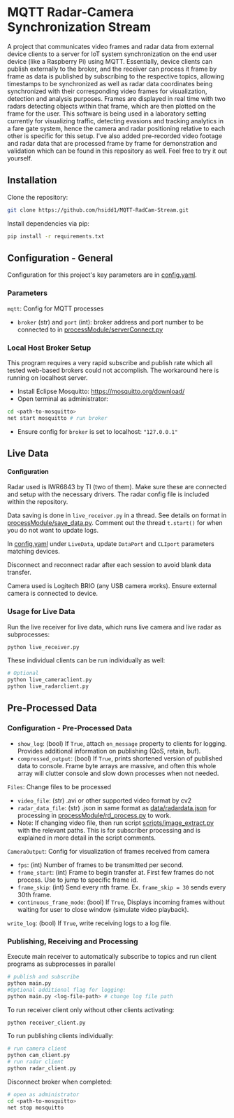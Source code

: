 # MQTT Radar-Camera Synchronization Stream

A project that communicates video frames and radar data from external device clients to a server for IoT system synchronization on the end user device (like a Raspberry Pi) using MQTT. Essentially, device clients can publish externally to the broker, and the receiver can process it frame by frame as data is published by subscribing to the respective topics, allowing timestamps to be synchronized as well as radar data coordinates being synchronized with their corresponding video frames for visualization, detection and analysis purposes. Frames are displayed in real time with two radars detecting objects within that frame, which are then plotted on the frame for the user. This software is being used in a laboratory setting currently for visualizing traffic, detecting evasions and tracking analytics in a fare gate system, hence the camera and radar positioning relative to each other is specific for this setup. I've also added pre-recorded video footage and radar data that are processed frame by frame for demonstration and validation which can be found in this repository as well. Feel free to try it out yourself.

## Installation

Clone the repository:
```bash
git clone https://github.com/hsidd1/MQTT-RadCam-Stream.git
```
Install dependencies via pip:
```bash
pip install -r requirements.txt
```
## Configuration - General

Configuration for this project's key parameters are in [config.yaml](config.yaml). 

### Parameters

`mqtt`: Config for MQTT processes

- `broker` (str) and `port` (int): broker address and port number to be connected to in [processModule/serverConnect.py](processModule/serverConnect.py)


### Local Host Broker Setup

This program requires a very rapid subscribe and publish rate which all tested web-based brokers could not accomplish. The workaround here is running on localhost server. 

- Install Eclipse Mosquitto: https://mosquitto.org/download/
- Open terminal as administrator:
```bash
cd <path-to-mosquitto>
net start mosquitto # run broker
```
- Ensure config for `broker` is set to localhost: `"127.0.0.1"`

## Live Data
#### Configuration
Radar used is IWR6843 by TI (two of them). Make sure these are connected and setup with the necessary drivers. The radar config file is included within the repository. 

Data saving is done in `live_receiver.py` in a thread. See details on format in [processModule/save_data.py](processModule/save_data.py). Comment out the thread `t.start()` for when you do not want to update logs.

In [config.yaml](config.yaml) under `LiveData`, update `DataPort` and `CLIport` parameters matching devices.

Disconnect and reconnect radar after each session to avoid blank data transfer.

Camera used is Logitech BRIO (any USB camera works). Ensure external camera is connected to device.

### Usage for Live Data
Run the live receiver for live data, which runs live camera and live radar as subprocesses:
```bash
python live_receiver.py
```
These individual clients can be run individually as well:
```bash
# Optional
python live_cameraclient.py
python live_radarclient.py
```
## Pre-Processed Data 

### Configuration - Pre-Processed Data

- `show_log`: (bool) If `True`, attach `on_message` property to clients for logging. Provides additional information on publishing (QoS, retain, buf).
- `compressed_output`: (bool) If `True`, prints shortened version of published data to console. Frame byte arrays are massive, and often this whole array will clutter console and slow down processes when not needed.

`Files`: Change files to be processed 
- `video_file`: (str) .avi or other supported video format by cv2
-  `radar_data_file`: (str) .json in same format as [data/radardata.json](data/radardata.json) for processing in [processModule/rd_process.py](processModule/rd_process.py) to work.
-  Note: If changing video file, then run script [scripts/image_extract.py](scripts/image_extract.py) with the relevant paths. This is for subscriber processing and is explained in more detail in the script comments.
  
`CameraOutput`: Config for visualization of frames received from camera

- `fps`: (int) Number of frames to be transmitted per second.
- `frame_start`: (int) Frame to begin transfer at. First few frames do not process. Use to jump to specific frame id.
- `frame_skip`: (int) Send every nth frame. Ex. `frame_skip = 30` sends every 30th frame.
- `continuous_frame_mode`: (bool) If `True`, Displays incoming frames without waiting for user to close window (simulate video playback).

`write_log`: (bool) If `True`, write receiving logs to a log file.

### Publishing, Receiving and Processing 

Execute main receiver to automatically subscribe to topics and run client programs as subprocesses in parallel
```bash
# publish and subscribe
python main.py
#Optional additional flag for logging:
python main.py <log-file-path> # change log file path
```
To run receiver client only without other clients activating:
```bash
python receiver_client.py
```
To run publishing clients individually:
```bash
# run camera client
python cam_client.py
# run radar client
python radar_client.py
```
Disconnect broker when completed:
```bash
# open as administrator
cd <path-to-mosquitto>
net stop mosquitto
```